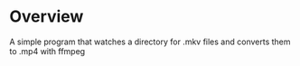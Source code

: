 # Overview

A simple program that watches a directory for .mkv files and converts them to .mp4 with ffmpeg